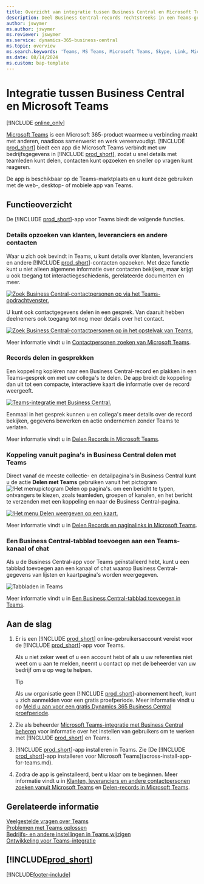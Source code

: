 ```yaml
---
title: Overzicht van integratie tussen Business Central en Microsoft Teams | Microsoft Docs
description: Deel Business Central-records rechtstreeks in een Teams-gesprek.
author: jswymer
ms.author: jswymer
ms.reviewer: jswymer
ms.service: dynamics-365-business-central
ms.topic: overview
ms.search.keywords: 'Teams, MS Teams, Microsoft Teams, Skype, Link, Microsoft 365, collaborate, collaboration, teamwork'
ms.date: 08/14/2024
ms.custom: bap-template
---
```


# Integratie tussen Business Central en Microsoft Teams

[!INCLUDE [online_only](includes/online_only.md)]

[Microsoft Teams](https://www.microsoft.com/en-us/microsoft-365/microsoft-teams) is een Microsoft 365-product waarmee u verbinding maakt met anderen, naadloos samenwerkt en werk vereenvoudigt. [!INCLUDE [prod_short](includes/prod_short.md)] biedt een app die Microsoft Teams verbindt met uw bedrijfsgegevens in [!INCLUDE [prod_short](includes/prod_short.md)], zodat u snel details met teamleden kunt delen, contacten kunt opzoeken en sneller op vragen kunt reageren.

De app is beschikbaar op de Teams-marktplaats en u kunt deze gebruiken met de web-, desktop- of mobiele app van Teams.

## Functieoverzicht

De [!INCLUDE [prod_short](includes/prod_short.md)]-app voor Teams biedt de volgende functies.

### Details opzoeken van klanten, leveranciers en andere contacten

Waar u zich ook bevindt in Teams, u kunt details over klanten, leveranciers en andere [!INCLUDE [prod_short](includes/prod_short.md)]-contacten opzoeken. Met deze functie kunt u niet alleen algemene informatie over contacten bekijken, maar krijgt u ook toegang tot interactiegeschiedenis, gerelateerde documenten en meer.

 [![Zoek Business Central-contactpersonen op via het Teams-opdrachtvenster.](media/teams-contacts-overview-2.png)](media/teams-contacts-overview-2.png#lightbox)

U kunt ook contactgegevens delen in een gesprek. Van daaruit hebben deelnemers ook toegang tot nog meer details over het contact.

 [![Zoek Business Central-contactpersonen op in het opstelvak van Teams.](media/teams-contacts-2.png)](media/teams-contacts-2.png#lightbox)

Meer informatie vindt u in [Contactpersonen zoeken van Microsoft Teams](across-search-contacts-teams.md).

### Records delen in gesprekken

Een koppeling kopiëren naar een Business Central-record en plakken in een Teams-gesprek om met uw collega's te delen. De app breidt de koppeling dan uit tot een compacte, interactieve kaart die informatie over de record weergeeft.

[![Teams-integratie met Business Central.](media/teams-intro-vBC24.png)](media/teams-intro-vBC24.png#lightbox)

Eenmaal in het gesprek kunnen u en collega's meer details over de record bekijken, gegevens bewerken en actie ondernemen zonder Teams te verlaten.

Meer informatie vindt u in [Delen Records in Microsoft Teams](across-working-with-teams.md).

### Koppeling vanuit pagina's in Business Central delen met Teams

Direct vanaf de meeste collectie- en detailpagina's in Business Central kunt u de actie **Delen met Teams** gebruiken vanuit het pictogram ![!Het menupictogram Delen op pagina's.](media/share-icon.png "Het menu Delen weergegeven op een kaart.") om een bericht te typen, ontvangers te kiezen, zoals teamleden, groepen of kanalen, en het bericht te verzenden met een koppeling en naar de Business Central-pagina.

[![!Het menu Delen weergeven op een kaart.](media/teams-share-link-v2.png "Het menu Delen weergegeven op een kaart.")](media/teams-share-link-v2.png#lightbox)

<!--![!The Share menu displayed on a card.](media/teams-share-link.png "The Share menu displayed on a card.")-->

Meer informatie vindt u in [Delen Records en paginalinks in Microsoft Teams](across-working-with-teams.md#share-link).

### Een Business Central-tabblad toevoegen aan een Teams-kanaal of chat

Als u de Business Central-app voor Teams geïnstalleerd hebt, kunt u een tabblad toevoegen aan een kanaal of chat waarop Business Central-gegevens van lijsten en kaartpagina's worden weergegeven.

![Tabbladen in Teams](media/teams-tab-border-2.png)

Meer informatie vindt u in [Een Business Central-tabblad toevoegen in Teams](across-teams-tab.md).

## Aan de slag

1. Er is een [!INCLUDE [prod_short](includes/prod_short.md)] online-gebruikersaccount vereist voor de [!INCLUDE [prod_short](includes/prod_short.md)]-app voor Teams.

    Als u niet zeker weet of u een account hebt of als u uw referenties niet weet om u aan te melden, neemt u contact op met de beheerder van uw bedrijf om u op weg te helpen.

    > [!TIP]
    > Als uw organisatie geen [!INCLUDE [prod_short](includes/prod_short.md)]-abonnement heeft, kunt u zich aanmelden voor een gratis proefperiode. Meer informatie vindt u op [Meld u aan voor een gratis Dynamics 365 Business Central proefperiode](trial-signup.md).

2. Zie als beheerder [Microsoft Teams-integratie met Business Central beheren](admin-teams-integration.md) voor informatie over het instellen van gebruikers om te werken met [!INCLUDE [prod_short](includes/prod_short.md)] en Teams.
3. [!INCLUDE [prod_short](includes/prod_short.md)]-app installeren in Teams. Zie [De [!INCLUDE [prod_short](includes/prod_short.md)]-app installeren voor Microsoft Teams](across-install-app-for-teams.md).
4. Zodra de app is geïnstalleerd, bent u klaar om te beginnen. Meer informatie vindt u in [Klanten, leveranciers en andere contactpersonen zoeken vanuit Microsoft Teams](across-search-contacts-teams.md) en [Delen-records in Microsoft Teams](across-working-with-teams.md).

## Gerelateerde informatie

[Veelgestelde vragen over Teams](teams-faq.md)  
[Problemen met Teams oplossen](admin-teams-troubleshooting.md)  
[Bedrijfs- en andere instellingen in Teams wijzigen](across-teams-settings.md)  
[Ontwikkeling voor Teams-integratie](/dynamics365/business-central/dev-itpro/developer/devenv-develop-for-teams)
  
## [!INCLUDE[prod_short](includes/free_trial_md.md)]  


[!INCLUDE[footer-include](includes/footer-banner.md)]